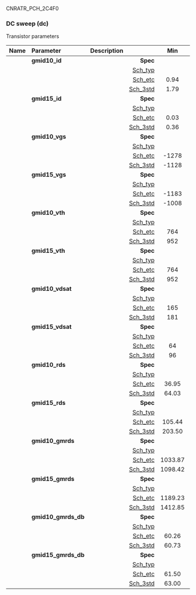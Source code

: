 CNRATR_PCH_2C4F0

### DC sweep (dc)

Transistor parameters



|**Name**|**Parameter**|**Description**| |**Min**|**Typ**|**Max**| Unit|
|:---|:---|:---|---:|:---:|:---:|:---:| ---:|
||**gmid10\_id** | | **Spec**  |  | **0.00** |  | **uA** |
| | | |<a href='results/dc_Sch_typical.html'>Sch_typ</a>| | 1.86 |  | |
| | | |<a href='results/dc_Sch_etc.html'>Sch_etc</a>|0.94 | 1.73 | 3.18 | |
| | | |<a href='results/dc_Sch_mc.html'>Sch_3std</a>|1.79 | 1.86 | 1.93 | |
||**gmid15\_id** | | **Spec**  |  | **0.00** |  | **uA** |
| | | |<a href='results/dc_Sch_typical.html'>Sch_typ</a>| | 0.40 |  | |
| | | |<a href='results/dc_Sch_etc.html'>Sch_etc</a>|0.03 | 0.43 | 1.28 | |
| | | |<a href='results/dc_Sch_mc.html'>Sch_3std</a>|0.36 | 0.40 | 0.43 | |
||**gmid10\_vgs** | | **Spec**  |  | **0** |  | **mV** |
| | | |<a href='results/dc_Sch_typical.html'>Sch_typ</a>| | -1117 |  | |
| | | |<a href='results/dc_Sch_etc.html'>Sch_etc</a>|-1278 | -1083 | -865 | |
| | | |<a href='results/dc_Sch_mc.html'>Sch_3std</a>|-1128 | -1117 | -1106 | |
||**gmid15\_vgs** | | **Spec**  |  | **0** |  | **mV** |
| | | |<a href='results/dc_Sch_typical.html'>Sch_typ</a>| | -993 |  | |
| | | |<a href='results/dc_Sch_etc.html'>Sch_etc</a>|-1183 | -961 | -551 | |
| | | |<a href='results/dc_Sch_mc.html'>Sch_3std</a>|-1008 | -993 | -977 | |
||**gmid10\_vth** | | **Spec**  |  | **0** |  | **mV** |
| | | |<a href='results/dc_Sch_typical.html'>Sch_typ</a>| | 961 |  | |
| | | |<a href='results/dc_Sch_etc.html'>Sch_etc</a>|764 | 931 | 1097 | |
| | | |<a href='results/dc_Sch_mc.html'>Sch_3std</a>|952 | 962 | 971 | |
||**gmid15\_vth** | | **Spec**  |  | **0** |  | **mV** |
| | | |<a href='results/dc_Sch_typical.html'>Sch_typ</a>| | 961 |  | |
| | | |<a href='results/dc_Sch_etc.html'>Sch_etc</a>|764 | 931 | 1097 | |
| | | |<a href='results/dc_Sch_mc.html'>Sch_3std</a>|952 | 962 | 971 | |
||**gmid10\_vdsat** | | **Spec**  |  | **0** |  | **mV** |
| | | |<a href='results/dc_Sch_typical.html'>Sch_typ</a>| | 182 |  | |
| | | |<a href='results/dc_Sch_etc.html'>Sch_etc</a>|165 | 179 | 186 | |
| | | |<a href='results/dc_Sch_mc.html'>Sch_3std</a>|181 | 182 | 184 | |
||**gmid15\_vdsat** | | **Spec**  |  | **0** |  | **mV** |
| | | |<a href='results/dc_Sch_typical.html'>Sch_typ</a>| | 99 |  | |
| | | |<a href='results/dc_Sch_etc.html'>Sch_etc</a>|64 | 101 | 121 | |
| | | |<a href='results/dc_Sch_mc.html'>Sch_3std</a>|96 | 99 | 102 | |
||**gmid10\_rds** | | **Spec**  |  | **0.00** |  | **MOhm** |
| | | |<a href='results/dc_Sch_typical.html'>Sch_typ</a>| | 66.07 |  | |
| | | |<a href='results/dc_Sch_etc.html'>Sch_etc</a>|36.95 | 82.08 | 153.82 | |
| | | |<a href='results/dc_Sch_mc.html'>Sch_3std</a>|64.03 | 66.10 | 68.17 | |
||**gmid15\_rds** | | **Spec**  |  | **0.00** |  | **MOhm** |
| | | |<a href='results/dc_Sch_typical.html'>Sch_typ</a>| | 283.22 |  | |
| | | |<a href='results/dc_Sch_etc.html'>Sch_etc</a>|105.44 | 490.02 | 5498.66 | |
| | | |<a href='results/dc_Sch_mc.html'>Sch_3std</a>|203.50 | 284.71 | 365.92 | |
||**gmid10\_gmrds** | | **Spec**  |  | **0.00** |  | **V** |
| | | |<a href='results/dc_Sch_typical.html'>Sch_typ</a>| | 1103.38 |  | |
| | | |<a href='results/dc_Sch_etc.html'>Sch_etc</a>|1033.87 | 1095.40 | 1160.84 | |
| | | |<a href='results/dc_Sch_mc.html'>Sch_3std</a>|1098.42 | 1103.43 | 1108.44 | |
||**gmid15\_gmrds** | | **Spec**  |  | **0.00** |  | **V** |
| | | |<a href='results/dc_Sch_typical.html'>Sch_typ</a>| | 1441.24 |  | |
| | | |<a href='results/dc_Sch_etc.html'>Sch_etc</a>|1189.23 | 1414.04 | 1544.49 | |
| | | |<a href='results/dc_Sch_mc.html'>Sch_3std</a>|1412.85 | 1440.32 | 1467.80 | |
||**gmid10\_gmrds\_db** | | **Spec**  |  | **0.00** |  | **dB** |
| | | |<a href='results/dc_Sch_typical.html'>Sch_typ</a>| | 60.79 |  | |
| | | |<a href='results/dc_Sch_etc.html'>Sch_etc</a>|60.26 | 60.74 | 61.25 | |
| | | |<a href='results/dc_Sch_mc.html'>Sch_3std</a>|60.73 | 60.80 | 60.86 | |
||**gmid15\_gmrds\_db** | | **Spec**  |  | **0.00** |  | **dB** |
| | | |<a href='results/dc_Sch_typical.html'>Sch_typ</a>| | 63.17 |  | |
| | | |<a href='results/dc_Sch_etc.html'>Sch_etc</a>|61.50 | 62.94 | 63.76 | |
| | | |<a href='results/dc_Sch_mc.html'>Sch_3std</a>|63.00 | 63.17 | 63.33 | |

